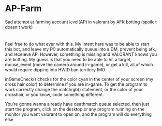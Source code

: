 # AP-Farm
Sad attempt at farming account level(AP) in valorant by AFK botting (spoiler: doesn't work)
#
Feel free to do what ever with this.
My intent here was to be able to start this bot, and leave my PC automatically queue into a DM, prevent being afk, and receieve AP. However, something is missing and VALORANT knows you are botting. My guess is that you need to be able to hit a target, mouse_event (move the camera around in-game), or get a kill, all of which would require dipping into HWID ban territory IMO.

inGameCheck() checks for the color cyan in the center of your screen (my cross hair color) to determine if you are in-game. To get the program to work correctly change the matchrgb() statement, or the color of your crosshair, or you know, code something different.

You're gonna wanna already have deathmatch queue selected, then just start the program, click on the desktop or any program running on the monitor you want valorant to open on, and the program will do everything else
